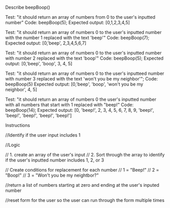 Describe beepBoop()

Test: "it should return an array of numbers from 0 to the user's inputted number"
Code: beepBoop(5);
Expected output: [0,1,2,3,4,5]

Test: "it should return an array of numbers 0 to the user's inputted number with the number 1 replaced with the text 'beep'"
Code: beepBoop(7);
Expected output: [0,'beep', 2,3,4,5,6,7]

Test: "it should return an array of numbers 0 to the user's inputted number with number 2 replaced with the text 'boop'"
Code: beepBoop(5);
Expected output: [0,'beep', 'boop', 3, 4, 5]

Test: "it should return an array of numbers 0 to the user's inputteed number with number 3 replaced with the text 'won't you be my neighbor'";
Code: beepBoop(5)
Expected output: [0,'beep', 'boop', 'won't you be my neighbor', 4, 5]

Test: "it should return an array of numbers 0 the user's inputted number with all numbers that start with 1 replaced with "beep!"
Code: beepBoop(14);
Expected output: [0, 'beep!', 2, 3, 4, 5, 6, 7, 8, 9, 'beep!', 'beep!', 'beep!', 'beep!', 'beep!']

Instructions

//Identify if the user input includes 1

//Logic

// 1. create an array of the user's input
// 2. Sort through the array to identify if the user's inputted number includes 1, 2, or 3

// Create conditions for replacement for each number
// 1 = "Beep!"
// 2 = "Boop!"
// 3 = "Won't you be my neightbor?"

//return a list of numbers starting at zero and ending at the user's inputed number

//reset form for the user so the user can run through the form multiple times

